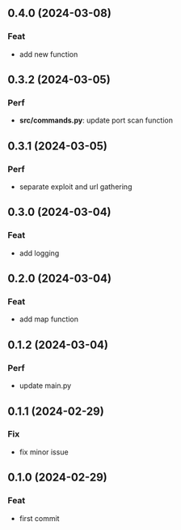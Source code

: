 ## 0.4.0 (2024-03-08)

### Feat

- add new function

## 0.3.2 (2024-03-05)

### Perf

- **src/commands.py**: update port scan function

## 0.3.1 (2024-03-05)

### Perf

- separate exploit and url gathering

## 0.3.0 (2024-03-04)

### Feat

- add logging

## 0.2.0 (2024-03-04)

### Feat

- add map function

## 0.1.2 (2024-03-04)

### Perf

- update main.py

## 0.1.1 (2024-02-29)

### Fix

- fix minor issue

## 0.1.0 (2024-02-29)

### Feat

- first commit
